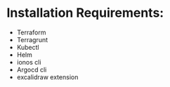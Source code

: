 # Installation Requirements:

- Terraform
- Terragrunt
- Kubectl
- Helm
- ionos cli
- Argocd cli
- excalidraw extension

